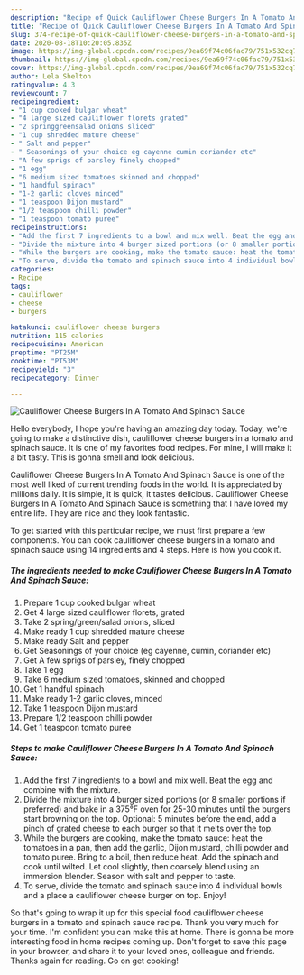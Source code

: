 ```yaml
---
description: "Recipe of Quick Cauliflower Cheese Burgers In A Tomato And Spinach Sauce"
title: "Recipe of Quick Cauliflower Cheese Burgers In A Tomato And Spinach Sauce"
slug: 374-recipe-of-quick-cauliflower-cheese-burgers-in-a-tomato-and-spinach-sauce
date: 2020-08-18T10:20:05.835Z
image: https://img-global.cpcdn.com/recipes/9ea69f74c06fac79/751x532cq70/cauliflower-cheese-burgers-in-a-tomato-and-spinach-sauce-recipe-main-photo.jpg
thumbnail: https://img-global.cpcdn.com/recipes/9ea69f74c06fac79/751x532cq70/cauliflower-cheese-burgers-in-a-tomato-and-spinach-sauce-recipe-main-photo.jpg
cover: https://img-global.cpcdn.com/recipes/9ea69f74c06fac79/751x532cq70/cauliflower-cheese-burgers-in-a-tomato-and-spinach-sauce-recipe-main-photo.jpg
author: Lela Shelton
ratingvalue: 4.3
reviewcount: 7
recipeingredient:
- "1 cup cooked bulgar wheat"
- "4 large sized cauliflower florets grated"
- "2 springgreensalad onions sliced"
- "1 cup shredded mature cheese"
- " Salt and pepper"
- " Seasonings of your choice eg cayenne cumin coriander etc"
- "A few sprigs of parsley finely chopped"
- "1 egg"
- "6 medium sized tomatoes skinned and chopped"
- "1 handful spinach"
- "1-2 garlic cloves minced"
- "1 teaspoon Dijon mustard"
- "1/2 teaspoon chilli powder"
- "1 teaspoon tomato puree"
recipeinstructions:
- "Add the first 7 ingredients to a bowl and mix well. Beat the egg and combine with the mixture."
- "Divide the mixture into 4 burger sized portions (or 8 smaller portions if preferred) and bake in a 375°F oven for 25-30 minutes until the burgers start browning on the top. Optional: 5 minutes before the end, add a pinch of grated cheese to each burger so that it melts over the top."
- "While the burgers are cooking, make the tomato sauce: heat the tomatoes in a pan, then add the garlic, Dijon mustard, chilli powder and tomato puree. Bring to a boil, then reduce heat. Add the spinach and cook until wilted. Let cool slightly, then coarsely blend using an immersion blender. Season with salt and pepper to taste."
- "To serve, divide the tomato and spinach sauce into 4 individual bowls and a place a cauliflower cheese burger on top. Enjoy!"
categories:
- Recipe
tags:
- cauliflower
- cheese
- burgers

katakunci: cauliflower cheese burgers 
nutrition: 115 calories
recipecuisine: American
preptime: "PT25M"
cooktime: "PT53M"
recipeyield: "3"
recipecategory: Dinner

---
```



![Cauliflower Cheese Burgers In A Tomato And Spinach Sauce](https://img-global.cpcdn.com/recipes/9ea69f74c06fac79/751x532cq70/cauliflower-cheese-burgers-in-a-tomato-and-spinach-sauce-recipe-main-photo.jpg)

Hello everybody, I hope you're having an amazing day today. Today, we're going to make a distinctive dish, cauliflower cheese burgers in a tomato and spinach sauce. It is one of my favorites food recipes. For mine, I will make it a bit tasty. This is gonna smell and look delicious.

Cauliflower Cheese Burgers In A Tomato And Spinach Sauce is one of the most well liked of current trending foods in the world. It is appreciated by millions daily. It is simple, it is quick, it tastes delicious. Cauliflower Cheese Burgers In A Tomato And Spinach Sauce is something that I have loved my entire life. They are nice and they look fantastic.




To get started with this particular recipe, we must first prepare a few components. You can cook cauliflower cheese burgers in a tomato and spinach sauce using 14 ingredients and 4 steps. Here is how you cook it.

<!--inarticleads1-->

##### The ingredients needed to make Cauliflower Cheese Burgers In A Tomato And Spinach Sauce:

1. Prepare 1 cup cooked bulgar wheat
1. Get 4 large sized cauliflower florets, grated
1. Take 2 spring/green/salad onions, sliced
1. Make ready 1 cup shredded mature cheese
1. Make ready  Salt and pepper
1. Get  Seasonings of your choice (eg cayenne, cumin, coriander etc)
1. Get A few sprigs of parsley, finely chopped
1. Take 1 egg
1. Take 6 medium sized tomatoes, skinned and chopped
1. Get 1 handful spinach
1. Make ready 1-2 garlic cloves, minced
1. Take 1 teaspoon Dijon mustard
1. Prepare 1/2 teaspoon chilli powder
1. Get 1 teaspoon tomato puree




<!--inarticleads2-->

##### Steps to make Cauliflower Cheese Burgers In A Tomato And Spinach Sauce:

1. Add the first 7 ingredients to a bowl and mix well. Beat the egg and combine with the mixture.
1. Divide the mixture into 4 burger sized portions (or 8 smaller portions if preferred) and bake in a 375°F oven for 25-30 minutes until the burgers start browning on the top. Optional: 5 minutes before the end, add a pinch of grated cheese to each burger so that it melts over the top.
1. While the burgers are cooking, make the tomato sauce: heat the tomatoes in a pan, then add the garlic, Dijon mustard, chilli powder and tomato puree. Bring to a boil, then reduce heat. Add the spinach and cook until wilted. Let cool slightly, then coarsely blend using an immersion blender. Season with salt and pepper to taste.
1. To serve, divide the tomato and spinach sauce into 4 individual bowls and a place a cauliflower cheese burger on top. Enjoy!




So that's going to wrap it up for this special food cauliflower cheese burgers in a tomato and spinach sauce recipe. Thank you very much for your time. I'm confident you can make this at home. There is gonna be more interesting food in home recipes coming up. Don't forget to save this page in your browser, and share it to your loved ones, colleague and friends. Thanks again for reading. Go on get cooking!
